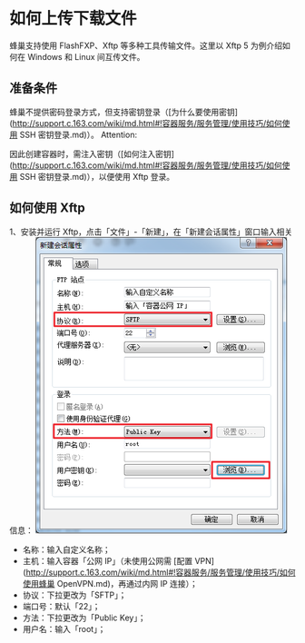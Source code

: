 # 如何上传下载文件

蜂巢支持使用 FlashFXP、Xftp 等多种工具传输文件。这里以 Xftp 5 为例介绍如何在 Windows 和 Linux 间互传文件。


## 准备条件
蜂巢不提供密码登录方式，但支持密钥登录（[为什么要使用密钥](http://support.c.163.com/wiki/md.html#!容器服务/服务管理/使用技巧/如何使用 SSH 密钥登录.md)）。
<span>Attention:</span><div class="alertContent">因此创建容器时，需注入密钥（[如何注入密钥](http://support.c.163.com/wiki/md.html#!容器服务/服务管理/使用技巧/如何使用 SSH 密钥登录.md)），以便使用 Xftp 登录。</div>

## 如何使用 Xftp
1、安装并运行 Xftp，点击「文件」-「新建」，在「新建会话属性」窗口输入相关信息：
![](../image/如何上传下载文件-新建Xftp会话.png)
* 名称：输入自定义名称；
* 主机：输入容器「公网 IP」（未使用公网需 [配置 VPN](http://support.c.163.com/wiki/md.html#!容器服务/服务管理/使用技巧/如何使用蜂巢 OpenVPN.md)，再通过内网 IP 连接）；
* 协议：下拉更改为「SFTP」；
* 端口号：默认「22」；
* 方法：下拉更改为「Public Key」；
* 用户名：输入「root」；